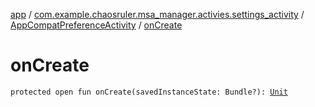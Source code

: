 [app](../../index.md) / [com.example.chaosruler.msa_manager.activies.settings_activity](../index.md) / [AppCompatPreferenceActivity](index.md) / [onCreate](.)

# onCreate

`protected open fun onCreate(savedInstanceState: Bundle?): `[`Unit`](https://kotlinlang.org/api/latest/jvm/stdlib/kotlin/-unit/index.html)